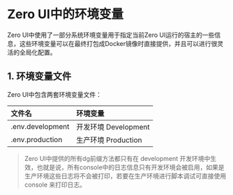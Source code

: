 # Zero UI中的环境变量

Zero UI中使用了一部分系统环境变量用于指定当前Zero UI运行的宿主的一些信息，这些环境变量可以在最终打包成Docker镜像时直接提供，并且可以进行很灵活的全局化配置。

## 1. 环境变量文件

Zero UI中包含两套环境变量文件：

| 文件名 | 环境变量 |
| :--- | :--- |
| .env.development | 开发环境 Development |
| .env.production | 生产环境 Production |

> Zero UI中提供的所有dg前缀方法都只有在 development 开发环境中生效，也就是说，所有console中的日志信息只有开发环境会被启用，如果是生产环境这些日志将不会被打印，若要在生产环境进行脚本调试可直接使用 console 来打印日志。



